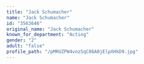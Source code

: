 ```yaml
---
title: "Jack Schumacher"
name: "Jack Schumacher"
id: "3563646"
original_name: "Jack Schumacher"
known_for_department: "Acting"
gender: "2"
adult: "false"
profile_path: "/pMRUZPW4vnzSqC86A0jElpXHkD9.jpg"
---
```

